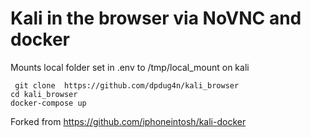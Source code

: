 # Kali in the browser via NoVNC and docker
Mounts local folder set in .env to /tmp/local_mount on kali  

``` git clone  https://github.com/dpdug4n/kali_browser```  
```cd kali_browser```  
```docker-compose up```  

Forked from https://github.com/iphoneintosh/kali-docker 